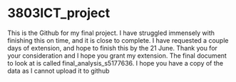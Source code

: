 # 3803ICT_project
This is the Github for my final project. I have struggled immensely with finishing this on time, and it is close to complete. I have requested a couple days of extension, and hope to finish this by the 21 June. Thank you for your consideration and I hope you grant my extension.
The final document to look at is called final_analysis_s5177636. I hope you have a copy of the data as I cannot upload it to github